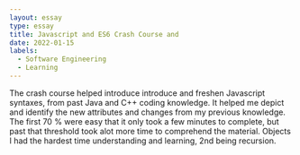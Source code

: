 ```yaml
---
layout: essay
type: essay
title: Javascript and ES6 Crash Course and 
date: 2022-01-15
labels:
  - Software Engineering
  - Learning
---
```


The crash course helped introduce introduce and freshen Javascript syntaxes, from past Java and C++ coding knowledge. It helped me depict and identify the new attributes and changes from my previous knowledge. The first 70 % were easy that it only took a few minutes to complete, but past that threshold took alot more time to comprehend the material. Objects I had the hardest time understanding and learning, 2nd being recursion.
